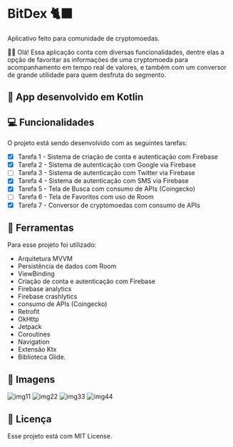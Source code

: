 # BitDex 🐈‍⬛
  
Aplicativo feito para comunidade de cryptomoedas.

:raising_hand_man: Olá! Essa aplicação conta com diversas funcionalidades, 
dentre elas a opção de favoritar as informações de uma cryptomoeda para acompanhamento em tempo real de valores,
e também com um conversor de grande utilidade para quem desfruta do segmento.

## 🔧 App desenvolvido em Kotlin

## 💻 Funcionalidades

O projeto está sendo desenvolvido com as seguintes tarefas:

- [x] Tarefa 1 - Sistema de criação de conta e autenticação com Firebase
- [x] Tarefa 2 - Sistema de autenticação com Google via Firebase
- [ ] Tarefa 3 - Sistema de autenticação com Twitter via Firebase
- [x] Tarefa 4 - Sistema de autenticação com SMS via Firebase
- [x] Tarefa 5 - Tela de Busca com consumo de APIs (Coingecko)
- [ ] Tarefa 6 - Tela de Favoritos com uso de Room
- [x] Tarefa 7 - Conversor de cryptomoedas com consumo de APIs

## 🔨 Ferramentas

Para esse projeto foi utilizado:
- Arquitetura MVVM
- Persistência de dados com Room
- ViewBinding
- Criação de conta e autenticação com Firebase
- Firebase analytics
- Firebase crashlytics
- consumo de APIs (Coingecko)
- Retrofit
- OkHttp
- Jetpack
- Coroutines
- Navigation
- Extensão Ktx
- Biblioteca Glide.

## 📱 Imagens

![img11](https://user-images.githubusercontent.com/95660431/184257900-d95affbc-c082-4eb0-9f90-e803ac9d143a.jpeg)
![img22](https://user-images.githubusercontent.com/95660431/184257903-137ba0a1-2922-420c-b64f-f6aff58307a6.jpeg)
![img33](https://user-images.githubusercontent.com/95660431/184257904-64966ceb-0472-434e-b722-8a78920057b6.jpeg)
![img44](https://user-images.githubusercontent.com/95660431/184257906-10a4520b-ff9e-450b-bc26-5f1f24d0b76b.jpeg)

## 📝 Licença

Esse projeto está com MIT License.
<br>
